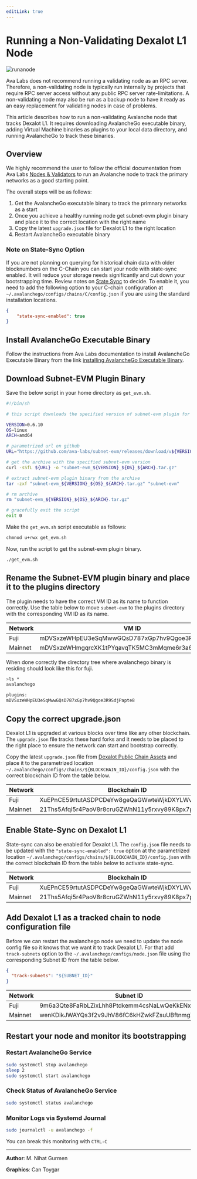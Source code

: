 ```yaml
---
editLink: true
---
```


# Running a Non-Validating Dexalot L1 Node

![runanode](/images/howtouse/Subnetlogo.png)

Ava Labs does not recommend running a validating node as an RPC server. Therefore, a non-validating node is typically run internally by projects that require RPC server access without any public RPC server rate-limitations. A non-validating node may also be run as a backup node to have it ready as an easy replacement for validating nodes in case of problems.

This article describes how to run a non-validating Avalanche node that tracks Dexalot L1.  It requires downloading AvalancheGo executable binary, adding Virtual Machine binaries as plugins to your local data directory, and running AvalancheGo to track these binaries.

## Overview

We highly recommend the user to follow the official documentation from Ava Labs [Nodes & Validators](https://docs.avax.network/nodes) to run an Avalanche node to track the primary networks as a good starting point.

The overall steps will be as follows:
1. Get the AvalancheGo executable binary to track the primnary networks as a start
2. Once you achieve a healthy running node get subnet-evm plugin binary and place it to the correct location with the right name
3. Copy the latest `upgrade.json` file for Dexalot L1 to the right location
4. Restart AvalancheGo executable binary

### Note on State-Sync Option

If you are not planning on querying for historical chain data with older blocknumbers on the C-Chain you can start your node with state-sync enabled. It will reduce your storage needs significantly and cut down your bootstrapping time.  Review notes on [State Sync](https://docs.avax.network/nodes/chain-configs/c-chain#state-sync) to decide.  To enable it, you need to add the following option to your C-chain configuration at `~/.avalanchego/configs/chains/C/config.json` if you are using the standard installation locations.

```json
{
    "state-sync-enabled": true
}
```

## Install AvalancheGo Executable Binary

Follow the instructions from Ava Labs documentation to install AvalancheGo Executable Binary from the link [installing AvalancheGo Executable Binary](https://docs.avax.network/nodes/using-install-script/installing-avalanche-go).


## Download Subnet-EVM Plugin Binary

Save the below script in your home directory as `get_evm.sh`.

```sh
#!/bin/sh

# this script downloads the specified version of subnet-evm plugin for the avalanchego

VERSION=0.6.10
OS=linux
ARCH=amd64

# parametrized url on github
URL="https://github.com/ava-labs/subnet-evm/releases/download/v${VERSION}/subnet-evm_${VERSION}_${OS}_${ARCH}.tar.gz"

# get the archive with the specified subnet-evm version
curl -sSfL ${URL} -o "subnet-evm_${VERSION}_${OS}_${ARCH}.tar.gz"

# extract subnet-evm plugin binary from the archive
tar -zxf "subnet-evm_${VERSION}_${OS}_${ARCH}.tar.gz" "subnet-evm"

# rm archive
rm "subnet-evm_${VERSION}_${OS}_${ARCH}.tar.gz"

# gracefully exit the script
exit 0
```

Make the `get_evm.sh` script executable as follows:

```sh
chmnod u+rwx get_evm.sh
```

Now, run the script to get the subnet-evm plugin binary.

```sh
./get_evm.sh
```

## Rename the Subnet-EVM plugin binary and place it to the plugins directory

The plugin needs to have the correct VM ID as its name to function correctly. Use the table below to move `subnet-evm` to the plugins directory with the corresponding VM ID as its name.

| Network | VM ID                                             |
|---------|---------------------------------------------------|
| Fuji    | mDVSxzeWHpEU3eSqMwwGQsD787xGp7hv9Qgoe3R9SdjPapte8 |
| Mainnet | mDVSxzeWHmgqrcXK1tPYqavqTK5MC3mMqme6r3a6cz2fqMfqf |

When done correctly the directory tree where avalanchego binary is residing should look like this for fuji.

```sh
>ls *
avalanchego

plugins:
mDVSxzeWHpEU3eSqMwwGQsD787xGp7hv9Qgoe3R9SdjPapte8
```

## Copy the correct upgrade.json

Dexalot L1 is upgraded at various blocks over time like any other blockchain. The `upgrade.json` file tracks these hard forks and it needs to be placed to the right place to ensure the network can start and bootstrap correctly.

Copy the latest `upgrade.json` file from [Dexalot Public Chain Assets](https://github.com/Dexalot/dexalot-public-chain-assets) and place it to the parametrized location `~/.avalanchego/configs/chains/${BLOCKCHAIN_ID}/config.json` with the correct blockchain ID from the table below.

| Network | Blockchain ID                                      |
|---------|----------------------------------------------------|
| Fuji    | XuEPnCE59rtutASDPCDeYw8geQaGWwteWjkDXYLWvssfuirde  |
| Mainnet | 21Ths5Afqi5r4PaoV8r8cruGZWhN11y5rxvy89K8px7pKy3P8E |

## Enable State-Sync on Dexalot L1

State-sync can also be enabled for Dexalot L1. The `config.json` file needs to be updated with the `"state-sync-enabled": true` option at the parametrized location `~/.avalanchego/configs/chains/${BLOCKCHAIN_ID}/config.json` with the correct blockchain ID from the table below to activate state-sync.

| Network | Blockchain ID                                      |
|---------|----------------------------------------------------|
| Fuji    | XuEPnCE59rtutASDPCDeYw8geQaGWwteWjkDXYLWvssfuirde  |
| Mainnet | 21Ths5Afqi5r4PaoV8r8cruGZWhN11y5rxvy89K8px7pKy3P8E |

## Add Dexalot L1 as a tracked chain to node configuration file

Before we can restart the avalanchego node we need to update the node config file so it knows that we want it to track Dexalot L1.  For that add `track-subnets` option to the `~/.avalanchego/configs/node.json` file using the corresponding Subnet ID from the table below.

```json
{
  "track-subnets": "${SUBNET_ID}"
}
```

| Network | Subnet ID                                          |
|---------|----------------------------------------------------|
| Fuji    | 9m6a3Qte8FaRbLZixLhh8Ptdkemm4csNaLwQeKkENx5wskbWP  |
| Mainnet | wenKDikJWAYQs3f2v9JhV86fC6kHZwkFZsuUBftnmgZ4QXPnu  |

## Restart your node and monitor its bootstrapping

### Restart AvalancheGo Service

```sh
sudo systemctl stop avalanchego
sleep 2
sudo systemctl start avalanchego
```

### Check Status of AvalancheGo Service

```sh
sudo systemctl status avalanchego
```

### Monitor Logs via Systemd Journal

```sh
sudo journalctl -u avalanchego -f
```

You can break this monitoring with `CTRL-C`

---

**Author**: M. Nihat Gurmen

**Graphics**: Can Toygar
